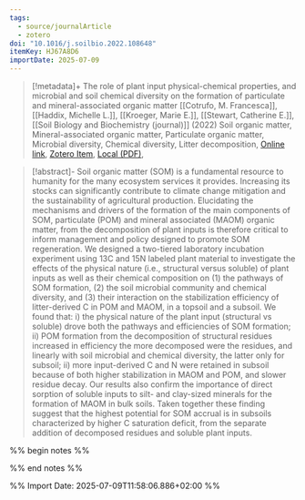 ```yaml
---
tags:
  - source/journalArticle
  - zotero
doi: "10.1016/j.soilbio.2022.108648"
itemKey: HJ67A8D6
importDate: 2025-07-09
---
```

>[!metadata]+
> The role of plant input physical-chemical properties, and microbial and soil chemical diversity on the formation of particulate and mineral-associated organic matter
> [[Cotrufo, M. Francesca]], [[Haddix, Michelle L.]], [[Kroeger, Marie E.]], [[Stewart, Catherine E.]], 
> [[Soil Biology and Biochemistry (journal)]] (2022)
> Soil organic matter, Mineral-associated organic matter, Particulate organic matter, Microbial diversity, Chemical diversity, Litter decomposition, 
> [Online link](https://www.sciencedirect.com/science/article/pii/S0038071722001055), [Zotero Item](zotero://select/library/items/HJ67A8D6), [Local (PDF)](file://C:/Users/aburg/Documents/references/zotero/storage/Y3FEYIFI/Cotrufo2022_RolePlant.pdf), 

>[!abstract]-
>Soil organic matter (SOM) is a fundamental resource to humanity for the many ecosystem services it provides. Increasing its stocks can significantly contribute to climate change mitigation and the sustainability of agricultural production. Elucidating the mechanisms and drivers of the formation of the main components of SOM, particulate (POM) and mineral associated (MAOM) organic matter, from the decomposition of plant inputs is therefore critical to inform management and policy designed to promote SOM regeneration. We designed a two-tiered laboratory incubation experiment using 13C and 15N labeled plant material to investigate the effects of the physical nature (i.e., structural versus soluble) of plant inputs as well as their chemical composition on (1) the pathways of SOM formation, (2) the soil microbial community and chemical diversity, and (3) their interaction on the stabilization efficiency of litter-derived C in POM and MAOM, in a topsoil and a subsoil. We found that: i) the physical nature of the plant input (structural vs soluble) drove both the pathways and efficiencies of SOM formation; ii) POM formation from the decomposition of structural residues increased in efficiency the more decomposed were the residues, and linearly with soil microbial and chemical diversity, the latter only for subsoil; ii) more input-derived C and N were retained in subsoil because of both higher stabilization in MAOM and POM, and slower residue decay. Our results also confirm the importance of direct sorption of soluble inputs to silt- and clay-sized minerals for the formation of MAOM in bulk soils. Taken together these finding suggest that the highest potential for SOM accrual is in subsoils characterized by higher C saturation deficit, from the separate addition of decomposed residues and soluble plant inputs.

%% begin notes %%

%% end notes %%

%% Import Date: 2025-07-09T11:58:06.886+02:00 %%
